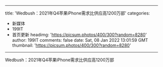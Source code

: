
---
title: 'Wedbush：2021年Q4苹果iPhone需求比供应高1200万部'
categories: 
 - 新媒体
 - 199IT
 - 首页更新
headimg: 'https://picsum.photos/400/300?random=8280'
author: 199IT
comments: false
date: Sat, 08 Jan 2022 13:01:59 GMT
thumbnail: 'https://picsum.photos/400/300?random=8280'
---

<div>   
Wedbush：2021年Q4苹果iPhone需求比供应高1200万部  
</div>
            